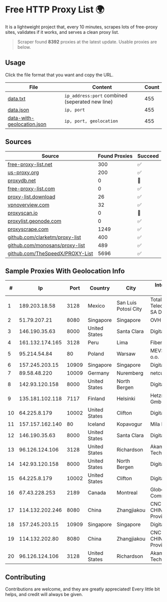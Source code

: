 
# Free HTTP Proxy List 🌍

It is a lightweight project that, every 10 minutes, scrapes lots of free-proxy sites, validates if it works, and serves a clean proxy list.


> Scraper found **8392** proxies at the latest update. Usable proxies are below.

## Usage

Click the file format that you want and copy the URL.


|File|Content|Count|
|----|-------|-----|
|[data.txt](https://raw.githubusercontent.com/themiralay/Proxy-List-World/master/data.txt)|`ip_address:port` combined (seperated new line)|455|
|[data.json](https://raw.githubusercontent.com/themiralay/Proxy-List-World/master/data.json)|`ip, port`|455|
|[data-with-geolocation.json](https://raw.githubusercontent.com/themiralay/Proxy-List-World/master/data-with-geolocation.json)|`ip, port, geolocation`|455|

## Sources

|Source|Found Proxies|Succeed|
|------|-------------|-------|
|[free-proxy-list.net](https://free-proxy-list.net)|300|✅|
|[us-proxy.org](https://www.us-proxy.org)|200|✅|
|[proxydb.net](http://proxydb.net)|0|🚫|
|[free-proxy-list.com](https://free-proxy-list.com/?page=&port=&type%5B%5D=http&type%5B%5D=https&up_time=0&search=Search)|0|✅|
|[proxy-list.download](https://www.proxy-list.download/HTTP)|26|✅|
|[vpnoverview.com](https://vpnoverview.com/privacy/anonymous-browsing/free-proxy-servers)|32|✅|
|[proxyscan.io](https://www.proxyscan.io)|0|🚫|
|[proxylist.geonode.com](https://proxylist.geonode.com/api/proxy-list?limit=300&page=1&sort_by=lastChecked&sort_type=desc&protocols=http,https)|0|✅|
|[proxyscrape.com](https://api.proxyscrape.com/v2/?request=displayproxies&protocol=http&timeout=10000&country=all&ssl=all&anonymity=all)|1249|✅|
|[github.com/clarketm/proxy-list](https://raw.githubusercontent.com/clarketm/proxy-list/master/proxy-list-raw.txt)|400|✅|
|[github.com/monosans/proxy-list](https://raw.githubusercontent.com/monosans/proxy-list/main/proxies/http.txt)|489|✅|
|[github.com/TheSpeedX/PROXY-List](https://raw.githubusercontent.com/TheSpeedX/PROXY-List/master/http.txt)|5696|✅|


## Sample Proxies With Geolocation Info

|#|Ip|Port|Country|City|Internet Service Provider|
|-|--|----|-------|----|-------------------------|
|1|189.203.18.58|3128|Mexico|San Luis Potosí City|Total Play Telecomunicaciones SA De CV|
|2|51.79.207.21|8080|Singapore|Singapore|OVH SAS|
|3|146.190.35.63|8000|United States|Santa Clara|DigitalOcean, LLC|
|4|161.132.174.165|3128|Peru|Lima|Fibertel Peru S.A.|
|5|95.214.54.84|80|Poland|Warsaw|MEVSPACE sp. z o.o.|
|6|157.245.203.15|10909|Singapore|Singapore|DigitalOcean, LLC|
|7|89.58.48.220|10009|Germany|Nuremberg|netcup GmbH|
|8|142.93.120.158|8000|United States|North Bergen|DigitalOcean, LLC|
|9|135.181.102.118|7117|Finland|Helsinki|Hetzner Online GmbH|
|10|64.225.8.179|10002|United States|Clifton|DigitalOcean, LLC|
|11|157.157.162.140|80|Iceland|Kopavogur|Mila hf|
|12|146.190.35.63|8000|United States|Santa Clara|DigitalOcean, LLC|
|13|96.126.124.106|3128|United States|Richardson|Akamai Technologies, Inc.|
|14|142.93.120.158|8000|United States|North Bergen|DigitalOcean, LLC|
|15|64.225.8.179|10002|United States|Clifton|DigitalOcean, LLC|
|16|67.43.228.253|2189|Canada|Montreal|GloboTech Communications|
|17|114.132.202.246|8080|China|Zhangjiakou|CNC Group CHINA169 Hebei Province network|
|18|157.245.203.15|10909|Singapore|Singapore|DigitalOcean, LLC|
|19|114.132.202.80|8080|China|Zhangjiakou|CNC Group CHINA169 Hebei Province network|
|20|96.126.124.106|3128|United States|Richardson|Akamai Technologies, Inc.|



## Contributing

Contributions are welcome, and they are greatly appreciated! Every
little bit helps, and credit will always be given.

